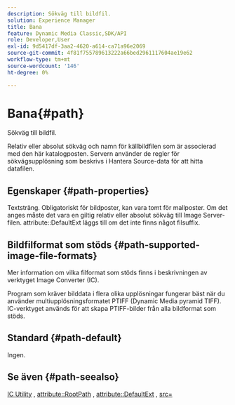 ```yaml
---
description: Sökväg till bildfil.
solution: Experience Manager
title: Bana
feature: Dynamic Media Classic,SDK/API
role: Developer,User
exl-id: 9d5417df-3aa2-4620-a614-ca71a96e2069
source-git-commit: 4f81f755789613222a66bed2961117604ae19e62
workflow-type: tm+mt
source-wordcount: '146'
ht-degree: 0%

---
```


# Bana{#path}

Sökväg till bildfil.

Relativ eller absolut sökväg och namn för källbildfilen som är associerad med den här katalogposten. Servern använder de regler för sökvägsupplösning som beskrivs i Hantera Source-data för att hitta datafilen.

## Egenskaper {#path-properties}

Textsträng. Obligatoriskt för bildposter, kan vara tomt för mallposter. Om det anges måste det vara en giltig relativ eller absolut sökväg till Image Server-filen. attribute::DefaultExt läggs till om det inte finns något filsuffix.

## Bildfilformat som stöds {#path-supported-image-file-formats}

Mer information om vilka filformat som stöds finns i beskrivningen av verktyget Image Converter (IC).

Program som kräver bilddata i flera olika upplösningar fungerar bäst när du använder multiupplösningsformatet PTIFF (Dynamic Media pyramid TIFF). IC-verktyget används för att skapa PTIFF-bilder från alla bildformat som stöds.

## Standard {#path-default}

Ingen.

## Se även {#path-seealso}

[IC Utility](/help/aem-is-ir-api/is-api/is-utils/utilities/r-ic.md) , [attribute::RootPath](/help/aem-is-ir-api/is-api/image-catalog/image-serving-api-ref/c-image-catalog-reference/c-attributes-reference/r-rootpath.md) , [attribute::DefaultExt](/help/aem-is-ir-api/is-api/image-catalog/image-serving-api-ref/c-image-catalog-reference/c-attributes-reference/r-defaultext.md) , [src=](/help/aem-is-ir-api/is-api/http-ref/image-serving-api-ref/c-http-protocol-reference/c-command-reference/r-src.md)

<!-- [attribute::LowerCasePaths]() -->
